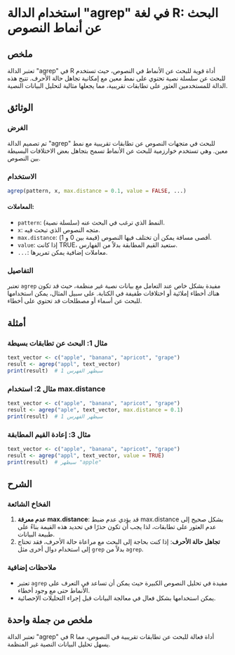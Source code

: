 <!--
Meta Description: # استخدام الدالة "agrep" في لغة R: البحث عن أنماط النصوص ## ملخص تعتبر الدالة "agrep" في R أداة قوية للبحث عن الأنماط في النصوص، حيث تستخدم للبحث عن س...
Meta Keywords: agrep, النصوص, على, للبحث, max
-->

# استخدام الدالة "agrep" في لغة R: البحث عن أنماط النصوص

## ملخص
تعتبر الدالة "agrep" في R أداة قوية للبحث عن الأنماط في النصوص، حيث تستخدم للبحث عن سلسلة نصية تحتوي على نمط معين مع إمكانية تجاهل حالة الأحرف. تتيح هذه الدالة للمستخدمين العثور على تطابقات تقريبية، مما يجعلها مثالية لتحليل البيانات النصية.

## الوثائق
### الغرض
تم تصميم الدالة "agrep" للبحث في متجهات النصوص عن تطابقات تقريبية مع نمط معين. وهي تستخدم خوارزمية للبحث عن الأنماط تسمح بتجاهل بعض الاختلافات البسيطة بين النصوص.

### الاستخدام
```R
agrep(pattern, x, max.distance = 0.1, value = FALSE, ...)
```

#### المعاملات:
- `pattern`: النمط الذي ترغب في البحث عنه (سلسلة نصية).
- `x`: متجه النصوص الذي تبحث فيه.
- `max.distance`: أقصى مسافة يمكن أن تختلف فيها النصوص (قيمة بين 0 و 1).
- `value`: إذا كانت TRUE، ستعيد القيم المطابقة بدلاً من الفهارس.
- `...`: معاملات إضافية يمكن تمريرها.

### التفاصيل
تعتبر `agrep` مفيدة بشكل خاص عند التعامل مع بيانات نصية غير منظمة، حيث قد تكون هناك أخطاء إملائية أو اختلافات طفيفة في الكتابة. على سبيل المثال، يمكن استخدامها للبحث عن أسماء أو مصطلحات قد تحتوي على أخطاء.

## أمثلة
### مثال 1: البحث عن تطابقات بسيطة
```R
text_vector <- c("apple", "banana", "apricot", "grape")
result <- agrep("appl", text_vector)
print(result)  # سيظهر الفهرس 1
```

### مثال 2: استخدام max.distance
```R
text_vector <- c("apple", "banana", "apricot", "grape")
result <- agrep("aple", text_vector, max.distance = 0.1)
print(result)  # سيظهر الفهرس 1
```

### مثال 3: إعادة القيم المطابقة
```R
text_vector <- c("apple", "banana", "apricot", "grape")
result <- agrep("appl", text_vector, value = TRUE)
print(result)  # سيظهر "apple"
```

## الشرح
### الفخاخ الشائعة
1. **عدم معرفة max.distance**: قد يؤدي عدم ضبط max.distance بشكل صحيح إلى عدم العثور على تطابقات، لذا يجب أن تكون حذرًا في تحديد هذه القيمة بناءً على طبيعة البيانات.
2. **تجاهل حالة الأحرف**: إذا كنت بحاجة إلى البحث مع مراعاة حالة الأحرف، فقد تحتاج إلى استخدام دوال أخرى مثل `grep` بدلاً من `agrep`.

### ملاحظات إضافية
- تعتبر `agrep` مفيدة في تحليل النصوص الكبيرة حيث يمكن أن تساعد في التعرف على الأنماط حتى مع وجود أخطاء.
- يمكن استخدامها بشكل فعال في معالجة البيانات قبل إجراء التحليلات الإحصائية.

## ملخص من جملة واحدة
تعتبر الدالة "agrep" في R أداة فعالة للبحث عن تطابقات تقريبية في النصوص، مما يسهل تحليل البيانات النصية غير المنظمة.